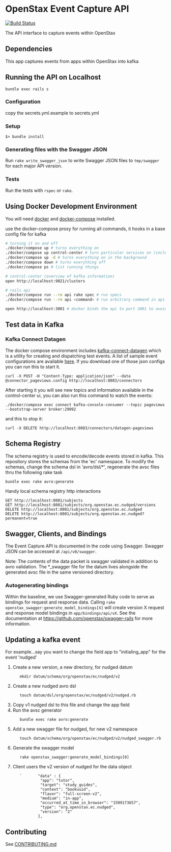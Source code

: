 # OpenStax Event Capture API

[![Build Status](https://travis-ci.com/openstax/open-search.svg?branch=master)](https://travis-ci.com/openstax/event-capture-api)

The API interface to capture events within OpenStax

## Dependencies

This app captures events from apps within OpenStax into kafka

## Running the API on Localhost
```.env
bundle exec rails s
```

### Configuration

copy the secrets.yml.example to secrets.yml

### Setup

```
$> bundle install
```

### Generating files with the Swagger JSON

Run `rake write_swagger_json` to write Swagger JSON files to `tmp/swagger` for each major API version.

### Tests

Run the tests with `rspec` or `rake`.

</details>

## Using Docker Development Environment

You will need [docker](https://docs.docker.com/get-docker/) and [docker-compose](https://docs.docker.com/compose/install/#install-compose) installed.

use the docker-compose proxy for running all commands, it hooks in a base config file for kafka

```bash
# turning it on and off
./docker/compose up # turns everything on
./docker/compose up control-center # turn particular services on (includes dependencies)
./docker/compose up -d # turns everything on in the background
./docker/compose down # turns everything off
./docker/compose ps # list running things

# control-center (overview of kafka information)
open http://localhost:9021/clusters

# rails api
./docker/compose run --rm api rake spec # run specs
./docker/compose run --rm api <command> # run arbitrary command in api container

open http://localhost:3001 # docker binds the api to port 3001 to avoid conflicting with the same running on the host
```

</details>

## Test data in Kafka

### Kafka Connect Datagen
The docker compose environment includes [kafka-connect-datagen](https://github.com/confluentinc/kafka-connect-datagen) which is a utility for
creating and dispatching test events. A list of sample event configurations are available [here](https://github.com/confluentinc/kafka-connect-datagen/tree/master/config). If you download one of those json configs you can run this to start it.
```
curl -X POST -H "Content-Type: application/json" --data @connector_pageviews.config http://localhost:8083/connectors
```

After starting it you will see new topics and information available in the control-center ui, you can also run this command to watch the events:
```
./docker/compose exec connect kafka-console-consumer --topic pageviews --bootstrap-server broker:29092
```

and this to stop it:
```
curl -X DELETE http://localhost:8083/connectors/datagen-pageviews
```

## Schema Registry

The schema registry is used to encode/decode events stored in kafka.  This repository stores the schemas from the 'ec' namespace.  To modify the schemas, change the schema dsl in 'avro/dsl/*', regenerate the avsc files thru the following rake task
```
bundle exec rake avro:generate
```    

Handy local schema registry http interactions
```
GET http://localhost:8081/subjects
GET http://localhost:8081/subjects/org.openstax.ec.nudged/versions
DELETE http://localhost:8081/subjects/org.openstax.ec.nudged
DELETE http://localhost:8081/subjects/org.openstax.ec.nudged?permanent=true
```

## Swagger, Clients, and Bindings

The Event Capture API is documented in the code using Swagger.  Swagger JSON can be accessed at `/api/v0/swagger`.

Note: The contents of the data packet is swagger validated in addition to avro validation.  The *_swagger file for the datum lives alongside the generated avsc file in the same versioned directory. 

### Autogenerating bindings

Within the baseline, we use Swagger-generated Ruby code to serve as bindings for request and response data.  Calling
`rake openstax_swagger:generate_model_bindings[X]` will create version X request and response model bindings in `app/bindings/api/vX`.
See the documentation at https://github.com/openstax/swagger-rails for more information.

## Updating a kafka event
For example...say you want to change the field app to "initialing_app" for the event 'nudged'
  1. Create a new version, a new directory, for nudged datum 
     ```
        mkdir datum/schema/org/openstax/ec/nudged/v2
     ```
  1. Create a new nudged avro dsl 
      ```
         touch datum/dsl/org/openstax/ec/nudged/v2/nudged.rb
      ```
  1. Copy v1 nudged dsl to this file and change the app field
  1. Run the avsc generator 
      ```
         bundle exec rake avro:generate
      ```
  1. Add a new swagger file for nudged, for new v2 namespace 
      ```
         touch datum/schema/org/openstax/ec/nudged/v2/nudged_swagger.rb
      ``` 
  1. Generate the swagger model 
      ```
         rake openstax_swagger:generate_model_bindings[0]
      ``` 
  1. Client users the v2 version of nudged for the data object
      ```
         `       "data" : {
                  "app": "tutor",
                  "target": "study_guides",
                  "context": "bookuuid",
                  "flavor": "full-screen-v2",
                  "medium": "in-app",
                  "occurred_at_time_in_browser": "1599173657",
                  "type": "org.openstax.ec.nudged",
                  "version": "2"
                 },
      ``` 

## Contributing

See [CONTRIBUTING.md](./CONTRIBUTING.md)
